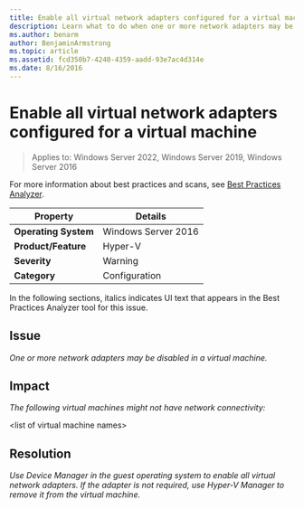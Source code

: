 ```yaml
---
title: Enable all virtual network adapters configured for a virtual machine
description: Learn what to do when one or more network adapters may be disabled in a virtual machine.
ms.author: benarm
author: BenjaminArmstrong
ms.topic: article
ms.assetid: fcd350b7-4240-4359-aadd-93e7ac4d314e
ms.date: 8/16/2016
---
```

# Enable all virtual network adapters configured for a virtual machine

>Applies to: Windows Server 2022, Windows Server 2019, Windows Server 2016

For more information about best practices and scans, see [Best Practices Analyzer](/previous-versions/windows/it-pro/windows-server-2008-R2-and-2008/dd759260(v=ws.11)).

|Property|Details|
|-|-|
|**Operating System**|Windows Server 2016|
|**Product/Feature**|Hyper-V|
|**Severity**|Warning|
|**Category**|Configuration|

In the following sections, italics indicates UI text that appears in the Best Practices Analyzer tool for this issue.

## Issue

*One or more network adapters may be disabled in a virtual machine.*

## Impact

*The following virtual machines might not have network connectivity:*

\<list of virtual machine names>

## Resolution

*Use Device Manager in the guest operating system to enable all virtual network adapters. If the adapter is not required, use Hyper-V Manager to remove it from the virtual machine.*
